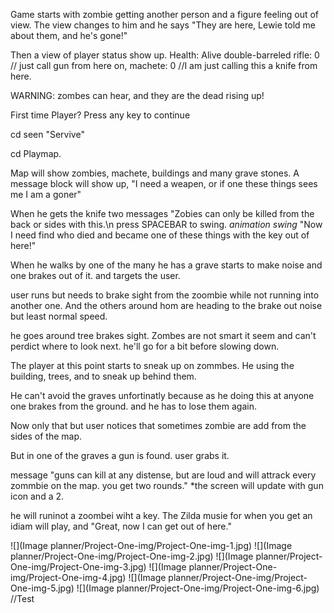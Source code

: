 Game starts with zombie getting another person and a figure feeling out of view.
The view changes to him and he says "They are here, Lewie told me about them, and he's gone!"

Then a view of player status show up.
Health: Alive
double-barreled rifle: 0 // just call gun from here on,
machete: 0 //I am just calling this a knife from here.

WARNING: zombes can hear, and they are the dead rising up!

First time Player? <checkboxs>
Press any key to continue

cd seen "Servive"

cd Playmap.

Map will show zombies, machete, buildings and many grave stones. A message block will show up, "I need a weapen, or if one these things sees me I am a goner"

When he gets the knife two messages "Zobies can only be killed from the back or sides with this.\n press SPACEBAR to swing. *animation swing* "Now I need find who died and became one of these things with the key out of here!"

When he walks by one of the many he has a grave starts to make noise and one brakes out of it. and targets the user.

user runs but needs to brake sight from the zoombie while not running into another one. And the others around hom are heading to the brake out noise but least normal speed.

he goes around tree brakes sight. Zombes are not smart it seem and can't perdict where to look next. he'll go for a bit before slowing down.

The player at this point starts to sneak up on zommbes. He using the building, trees, and to sneak up behind them.

He can't avoid the graves unfortinatly because as he doing this at anyone one brakes from the ground. and he has to lose them again.

Now only that but user notices that sometimes zombie are add from the sides of the map.

But in one of the graves a gun is found. user grabs it.

message "guns can kill at any distense, but are loud and will attrack every zommbie on the map. you get two rounds." *the screen will update with gun icon and a 2.

he will runinot a zoombei wiht a key. The Zilda musie for when you get an idiam will play, and "Great, now I can get out of here."

![](Image planner/Project-One-img/Project-One-img-1.jpg)
![](Image planner/Project-One-img/Project-One-img-2.jpg)
![](Image planner/Project-One-img/Project-One-img-3.jpg)
![](Image planner/Project-One-img/Project-One-img-4.jpg)
![](Image planner/Project-One-img/Project-One-img-5.jpg)
![](Image planner/Project-One-img/Project-One-img-6.jpg)
//Test